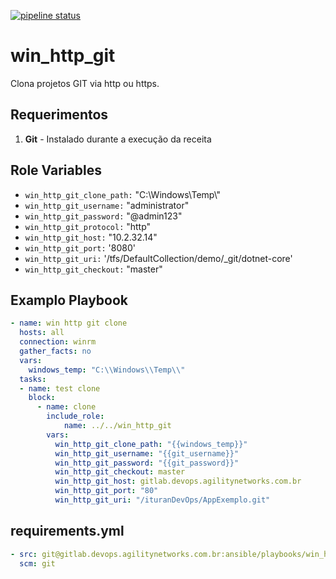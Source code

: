 [![pipeline status](https://gitlab.devops.agilitynetworks.com.br/ansible/playbooks/win_http_git/badges/master/pipeline.svg)](https://gitlab.devops.agilitynetworks.com.br/ansible/playbooks/win_http_git/commits/master)

win_http_git
=========

Clona projetos GIT via http ou https.

Requerimentos
------------

1. **Git** - Instalado durante a execução da receita

Role Variables
--------------

- `win_http_git_clone_path:` "C:\\Windows\\Temp\\"
- `win_http_git_username:` "administrator"
- `win_http_git_password:` "@admin123"
- `win_http_git_protocol:` "http"
- `win_http_git_host:` "10.2.32.14"
- `win_http_git_port:` '8080'
- `win_http_git_uri:` '/tfs/DefaultCollection/demo/_git/dotnet-core'
- `win_http_git_checkout:` "master"

Examplo Playbook
----------------

```yml
- name: win http git clone
  hosts: all
  connection: winrm
  gather_facts: no
  vars:
    windows_temp: "C:\\Windows\\Temp\\"
  tasks:
  - name: test clone
    block:
      - name: clone
        include_role:
            name: ../../win_http_git
        vars:
          win_http_git_clone_path: "{{windows_temp}}"
          win_http_git_username: "{{git_username}}"
          win_http_git_password: "{{git_password}}"
          win_http_git_checkout: master
          win_http_git_host: gitlab.devops.agilitynetworks.com.br
          win_http_git_port: "80"
          win_http_git_uri: "/ituranDevOps/AppExemplo.git"
```

requirements.yml
------------

```yml
- src: git@gitlab.devops.agilitynetworks.com.br:ansible/playbooks/win_http_git.git
  scm: git

```
